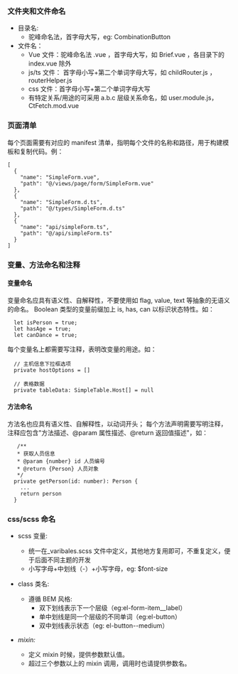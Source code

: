 ### 文件夹和文件命名

- 目录名:
  - 驼峰命名法，首字母大写，eg: CombinationButton
- 文件名：
  - Vue 文件：驼峰命名法 .vue ，首字母大写，如 Brief.vue ，各目录下的 index.vue 除外
  - js/ts 文件： 首字母小写+第二个单词字母大写，如 childRouter.js ， routerHelper.js
  - css 文件：首字母小写+第二个单词字母大写
  - 有特定关系/用途的可采用 a.b.c 层级关系命名，如 user.module.js， CtFetch.mod.vue

### 页面清单

每个页面需要有对应的 manifest 清单，指明每个文件的名称和路径，用于构建模板和复制代码。例：

```
[
  {
    "name": "SimpleForm.vue",
    "path": "@/views/page/form/SimpleForm.vue"
  },
  {
    "name": "SimpleForm.d.ts",
    "path": "@/types/SimpleForm.d.ts"
  },
  {
    "name": "api/simpleForm.ts",
    "path": "@/api/simpleForm.ts"
  }
]
```

### 变量、方法命名和注释

#### 变量命名

变量命名应具有语义性、自解释性，不要使用如 flag, value, text 等抽象的无语义的命名。
Boolean 类型的变量前缀加上 is, has, can 以标识状态特性。如：

```
  let isPerson = true;
  let hasAge = true;
  let canDance = true;
```

每个变量名上都需要写注释，表明改变量的用途。如：

```
  // 主机信息下拉框选项
  private hostOptions = []

  // 表格数据
  private tableData: SimpleTable.Host[] = null
```

#### 方法命名

方法名也应具有语义性、自解释性，以动词开头；
每个方法声明需要写明注释，注释应包含"方法描述、@param 属性描述、@return 返回值描述"，如：

```
   /**
   * 获取人员信息
   * @param {number} id 人员编号
   * @return {Person} 人员对象
   */
  private getPerson(id: number): Person {
    ...
    return person
  }
```

### css/scss 命名

- scss 变量:
  - 统一在\_varibales.scss 文件中定义，其他地方复用即可，不重复定义，便于后面不同主题的开发
  - 小写字母+中划线（-）+小写字母，eg: $font-size
- class 类名:

  - 遵循 BEM 风格:
    - 双下划线表示下一个层级（eg:el-form-item\_\_label）
    - 单中划线是同一个层级的不同单词（eg:el-button）
    - 双中划线表示状态（eg: el-button--medium）

- _mixin:_
  - 定义 mixin 时候，提供参数默认值。
  - 超过三个参数以上的 mixin 调用，调用时也请提供参数名。
